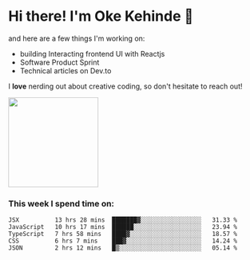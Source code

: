 # Hi there! I'm Oke Kehinde :cowboy_hat_face:

and here are a few things I'm working on:

- building Interacting frontend UI with Reactjs
- Software Product Sprint
- Technical articles on Dev.to

I **love** nerding out about creative coding, so don't hesitate to reach out!


<img height="180em" src="https://github-readme-stats.vercel.app/api?username=okeken&show_icons=true&hide_border=true&&count_private=true&include_all_commits=true" />

### This week I spend time on:

<!--START_SECTION:waka-->
```text
JSX          13 hrs 28 mins  ███████▓░░░░░░░░░░░░░░░░░   31.33 % 
JavaScript   10 hrs 17 mins  ██████░░░░░░░░░░░░░░░░░░░   23.94 % 
TypeScript   7 hrs 58 mins   ████▓░░░░░░░░░░░░░░░░░░░░   18.57 % 
CSS          6 hrs 7 mins    ███▓░░░░░░░░░░░░░░░░░░░░░   14.24 % 
JSON         2 hrs 12 mins   █▒░░░░░░░░░░░░░░░░░░░░░░░   05.14 % 
```
<!--END_SECTION:waka-->
